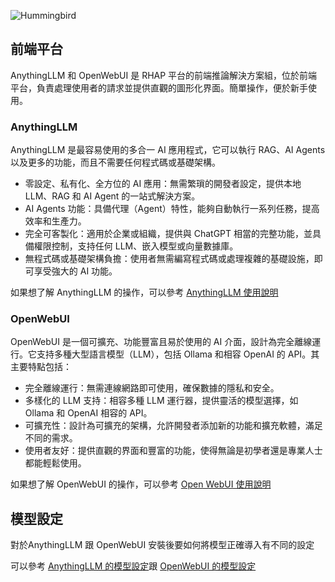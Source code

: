 

<!-- ![Hummingbird Home](https://gitlab.td.nchc.org.tw/genai-project/docs-dev/-/wikis/img/Hummingbird.PNG) -->



![Hummingbird](/img/Hummingbird.png)


<!--
# 服務簡介

輕量化推論前端服務僅包含前端平台（積木1），主要提供基礎平台供用戶自行選擇和串接不同的 API 來滿足推論需求。此服務的設計旨在提供靈活的前端推論環境，並通過簡單配置完成推論工作。

# 服務優點

提供精簡型用戶端LLM推論前端平台，內建基本的RAG檢索增強生成功能，使用者可依需求自行串接任何LLM API來自建大型語言模型推論服務。適合需要前端服務環境，VCS僅需配置CPU的使用者。

* 超輕量級對話前端環境，適合多種應用場景，無需額外硬體設備

* 客戶有購買/註冊API key者，即可方便串接各類 API 服務，或可利用前端設置，依需求串接到國網的API Server、也可串接到自行架設的LLM API Server 或 TAIDE API Server

* 開啟 VCS 即可使用，內建 2 種前端對話系統：AnythingLLM、OpenWebUI

* 即用即開，免安裝軟體，客戶可直接進行 API 服務的推論測試與驗證，適合無法在公司配備電腦上安裝軟體的需求者

* 節省學習與部署時間，減少客戶的學習成本，無需自行部署建置環境

* 支援文件上傳並進行 RAG 檢索增強功能：兩種前端系統中均可上傳文件，提升專屬資料查詢的準確性

* 可解決政府或企業 IT 人員技術量能需求與無硬體資源不足的問題

-->



## 前端平台


AnythingLLM 和 OpenWebUI 是 RHAP 平台的前端推論解決方案組，位於前端平台，負責處理使用者的請求並提供直觀的圖形化界面。簡單操作，便於新手使用。


### AnythingLLM 

AnythingLLM 是最容易使用的多合一 AI 應用程式，它可以執行 RAG、AI Agents 以及更多的功能，而且不需要任何程式碼或基礎架構。


- 零設定、私有化、全方位的 AI 應用：無需繁瑣的開發者設定，提供本地 LLM、RAG 和 AI Agent 的一站式解決方案。
- AI Agents 功能：具備代理（Agent）特性，能夠自動執行一系列任務，提高效率和生產力。
- 完全可客製化：適用於企業或組織，提供與 ChatGPT 相當的完整功能，並具備權限控制，支持任何 LLM、嵌入模型或向量數據庫。
- 無程式碼或基礎架構負擔：使用者無需編寫程式碼或處理複雜的基礎設施，即可享受強大的 AI 功能。

如果想了解 AnythingLLM 的操作，可以參考 [AnythingLLM  使用說明](/docs/sw_intro/tools/AnythingLLM%20使用說明.md)


### OpenWebUI
OpenWebUI 是一個可擴充、功能豐富且易於使用的 AI 介面，設計為完全離線運行。它支持多種大型語言模型（LLM），包括 Ollama 和相容 OpenAI 的 API。其主要特點包括：

- 完全離線運行：無需連線網路即可使用，確保數據的隱私和安全。
- 多樣化的 LLM 支持：相容多種 LLM 運行器，提供靈活的模型選擇，如 Ollama 和 OpenAI 相容的 API。
- 可擴充性：設計為可擴充的架構，允許開發者添加新的功能和擴充軟體，滿足不同的需求。
- 使用者友好：提供直觀的界面和豐富的功能，使得無論是初學者還是專業人士都能輕鬆使用。

如果想了解 OpenWebUI 的操作，可以參考 [Open WebUI 使用說明](/docs/sw_intro/tools/OpenWebUI%20使用說明.md)


## 模型設定

對於AnythingLLM 跟 OpenWebUI 安裝後要如何將模型正確導入有不同的設定
<br />

可以參考 [AnythingLLM 的模型設定](/docs/sw_intro/tools/AnythingLLM%20使用說明.md#模型設定)跟 [OpenWebUI 的模型設定](/docs/sw_intro/tools/OpenWebUI%20使用說明.md#模型設定)